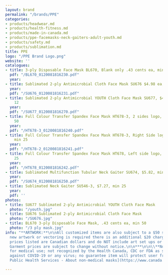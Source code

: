 ```yaml
---
layout: brand
permalink: "/brands/PPE"
categories:
- products/headwear.md
- products/health-fitness.md
- products/made-in-canada.md
- products/ppe-facemasks-neck-gaiters-adult-youth.md
- products/safety.md
- products/sublimation.md
title: PPE
logo: "/PPE Brand Logo.png"
website: ''
catalogues:
- title: 3-ply Disposable Face Mask BL670, Blank only .43 cents ea, min 50
  pdf: "/BL670_0120081816230.pdf"
  year: 
- title: Sublimated 2-ply Antimicrobial Cloth Face Mask SU676 $4.98 ea, min 12
  year: 
  pdf: "/SU676_0120081816231.pdf"
- title: Sublimated 2-ply Antimicrobial YOUTH Cloth Face Mask SU677, $4.15 ea, min
    12
  year: 
  pdf: "/SU677_0120081816270.pdf"
- title: Full Colour Transfer Spandex Face Mask HT678-3, 2 sides logo, $4.15 ea, min
    50
  year: 
  pdf: "/HT678-3_0120081816240.pdf"
- title: Full Colour Transfer Spandex Face Mask HT678-3, Right Side logo, $2.48 ea,
    min 25
  year: 
  pdf: "/HT678-2_0120081816241.pdf"
- title: Full Colour Transfer Spandex Face Mask HT678, Left side logo, $2.48, min
    25
  year: 
  pdf: "/HT678_0120081816242.pdf"
- title: Sublimated Multifunction Tubular Neck Gaiter SU674, $5.82, min 12
  year: 
  pdf: "/SU674_0120081816250.pdf"
- title: Sublimated Neck Gaiter SU546-3, $7.27, min 25
  year: 
  pdf: ''
photos:
- title: SU677 Sublimated 2-ply Antimicrobial YOUTH Cloth Face Mask
  photo: "/youth.jpg"
- title: SU676 Sublimated 2-ply Antimicrobial Cloth Face Mask
  photo: "/SU676.jpg"
- title: BL670 3-ply Disposable Face Mask, .43 cents ea, min 50
  photo: "/3 ply mask.jpg"
info: "**ARTWORK:**\n\nAll customized items are also subject to a $50 set up charge.\n\nIf
  new artwork or vectoring is required there is an additional $20 charge.  \n\n***\n\nAll
  prices listed are Canadian dollars and do NOT include art set ups or vectoring.
  Garment prices are subject to change without notice.\n\n***\n\n\\**Note: Not intended
  for medical use; not recognized by the Health Canada, CDC or FDA as safe or effective
  against COVID-19 or any virus; no guarantee item will protect user from any illness.\n\n[Canada
  Public Health Services - About non-medical masks](https://www.canada.ca/en/public-health/services/diseases/2019-novel-coronavirus-infection/prevention-risks/about-non-medical-masks-face-coverings.html)"

---
```


